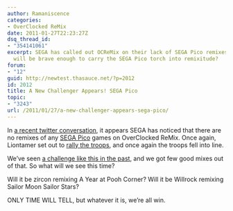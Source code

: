 ```yaml
---
author: Ramaniscence
categories:
- OverClocked ReMix
date: 2011-01-27T22:23:27Z
dsq_thread_id:
- "354141061"
excerpt: SEGA has called out OCReMix on their lack of SEGA Pico remixes. Which mixer
  will be brave enough to carry the SEGA Pico torch into remixitude?
forum:
- "12"
guid: http://newtest.thasauce.net/?p=2012
id: 2012
title: A New Challenger Appears! SEGA Pico
topic:
- "3243"
url: /2011/01/27/a-new-challenger-appears-sega-pico/
---
```


In [a recent twitter conversation](http://twitter.com/SEGA/status/30569074446565376), it appears SEGA has noticed that there are no remixes of any [SEGA Pico](http://en.wikipedia.org/wiki/Sega_Pico) games on OverClocked ReMix. Once again, Liontamer set out to [rally the troops](http://ocremix.org/forums/showthread.php?t=33241), and once again the troops fell into line.

We&#8217;ve seen [a challenge like this in the past](http://ocremix.org/forums/showthread.php?t=28108), and we got few good mixes out of that. So what will we see this time?

Will it be zircon remixing A Year at Pooh Corner? Will it be Willrock remixing Sailor Moon Sailor Stars?

ONLY TIME WILL TELL, but whatever it is, we&#8217;re all win.